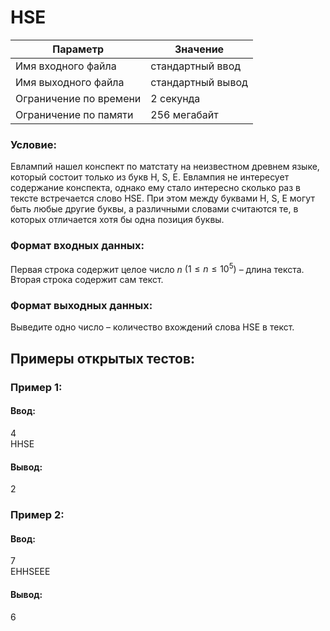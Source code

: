 # HSE

| Параметр               | Значение          |
|------------------------|-------------------|
| Имя входного файла     | стандартный ввод  |
| Имя выходного файла    | стандартный вывод |
| Ограничение по времени | 2 секунда         |
| Ограничение по памяти  | 256 мегабайт      |

### Условие:

Евлампий нашел конспект по матстату на неизвестном древнем языке, который состоит только из букв H, S, E. Евлампия не
интересует содержание конспекта, однако ему стало интересно сколько раз в тексте встречается слово HSE. При этом между
буквами H, S, E могут быть любые другие буквы, а различными словами считаются те, в которых отличается хотя бы одна
позиция буквы.

### Формат входных данных:

Первая строка содержит целое число $n$ $(1 \leq n \leq 10^5)$ – длина текста.  
Вторая строка содержит сам текст.

### Формат выходных данных:

Выведите одно число – количество вхождений слова HSE в текст.

## Примеры открытых тестов:

### Пример 1:

#### Ввод:

4  
HHSE

#### Вывод:

2

### Пример 2:

#### Ввод:

7  
EHHSEEE

#### Вывод:

6
